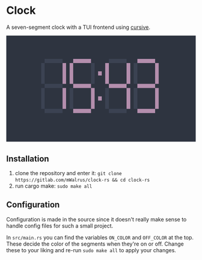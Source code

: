 # Clock
A seven-segment clock with a TUI frontend using [cursive](https://github.com/gyscos/cursive).

![demo](./resources/demo.png)

## Installation
1. clone the repository and enter it: `git clone https://gitlab.com/mWalrus/clock-rs && cd clock-rs`
2. run cargo make: `sudo make all`

## Configuration
Configuration is made in the source since it doesn't really make sense to handle config files for such a small project.

In `src/main.rs` you can find the variables `ON_COLOR` and `OFF_COLOR` at the top. These decide the color of the segments when they're on or off.
Change these to your liking and re-run `sudo make all` to apply your changes.
